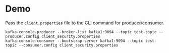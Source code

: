 # Demo

Pass the `client.properties` file to the CLI command  for producer/consumer.

```shell
kafka-console-producer --broker-list kafka1:9094 --topic test-topic --producer.config client_security.properties
kafka-console-consumer --bootstrap-server kafka1:9094 --topic test-topic --consumer.config client_security.properties
```
